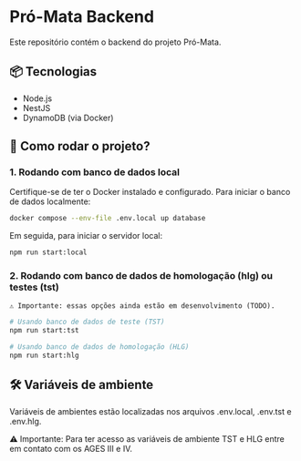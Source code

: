 # Pró-Mata Backend
Este repositório contém o backend do projeto Pró-Mata.

## 📦 Tecnologias
- Node.js
- NestJS
- DynamoDB (via Docker)

## 🚀 Como rodar o projeto?

### 1. Rodando com banco de dados local

Certifique-se de ter o Docker instalado e configurado. Para iniciar o banco de dados localmente:

```bash
docker compose --env-file .env.local up database
```

Em seguida, para iniciar o servidor local:

```bash
npm run start:local
```

### 2. Rodando com banco de dados de homologação (hlg) ou testes (tst)

    ⚠️ Importante: essas opções ainda estão em desenvolvimento (TODO).

```bash
# Usando banco de dados de teste (TST)
npm run start:tst

# Usando banco de dados de homologação (HLG)
npm run start:hlg
```

## 🛠️ Variáveis de ambiente

Variáveis de ambientes estão localizadas nos arquivos .env.local, .env.tst e .env.hlg.
  
  ⚠️ Importante: Para ter acesso as variáveis de ambiente TST e HLG entre em contato com os AGES III e IV.
